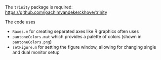 The `trinity` package is required: https://github.com/joachimvandekerckhove/trinity

The code uses
- `Raxes.m` for creating separated axes like R graphics often uses
- `pantoneColors.mat` which provides a palette of colors (shown in `pantoneColors.png`)
- `setFigure.m` for setting the figure window, allowing for changing single and dual monitor setup
